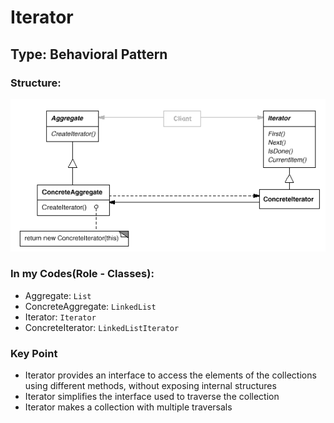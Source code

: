 # Iterator

## Type: Behavioral Pattern

### Structure:
<img src="./Iterator.png"/>

### In my Codes(Role - Classes):
- Aggregate: `List`
- ConcreteAggregate: `LinkedList`
- Iterator: `Iterator`
- ConcreteIterator: `LinkedListIterator`

### Key Point
- Iterator provides an interface to access the elements
of the collections using different methods, without exposing
internal structures
- Iterator simplifies the interface used to traverse the collection
- Iterator makes a collection with multiple traversals
